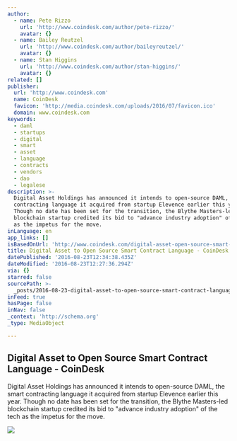 ```yaml
---
author:
  - name: Pete Rizzo
    url: 'http://www.coindesk.com/author/pete-rizzo/'
    avatar: {}
  - name: Bailey Reutzel
    url: 'http://www.coindesk.com/author/baileyreutzel/'
    avatar: {}
  - name: Stan Higgins
    url: 'http://www.coindesk.com/author/stan-higgins/'
    avatar: {}
related: []
publisher:
  url: 'http://www.coindesk.com'
  name: CoinDesk
  favicon: 'http://media.coindesk.com/uploads/2016/07/favicon.ico'
  domain: www.coindesk.com
keywords:
  - daml
  - startups
  - digital
  - smart
  - asset
  - language
  - contracts
  - vendors
  - dao
  - legalese
description: >-
  Digital Asset Holdings has announced it intends to open-source DAML, the smart
  contracting language it acquired from startup Elevence earlier this year.
  Though no date has been set for the transition, the Blythe Masters-led
  blockchain startup credited its bid to "advance industry adoption" of the tech
  as the impetus for the move.
inLanguage: en
app_links: []
isBasedOnUrl: 'http://www.coindesk.com/digital-asset-open-source-smart-contract-language/'
title: Digital Asset to Open Source Smart Contract Language - CoinDesk
datePublished: '2016-08-23T12:34:38.435Z'
dateModified: '2016-08-23T12:27:36.294Z'
via: {}
starred: false
sourcePath: >-
  _posts/2016-08-23-digital-asset-to-open-source-smart-contract-language-coind.md
inFeed: true
hasPage: false
inNav: false
_context: 'http://schema.org'
_type: MediaObject

---
```

<article style=""><h1>Digital Asset to Open Source Smart Contract Language - CoinDesk</h1><p>Digital Asset Holdings has announced it intends to open-source DAML, the smart contracting language it acquired from startup Elevence earlier this year. Though no date has been set for the transition, the Blythe Masters-led blockchain startup credited its bid to "advance industry adoption" of the tech as the impetus for the move.</p><img src="https://media.coindesk.com/uploads/2016/08/code-data-e1471954552631.jpg" /></article>